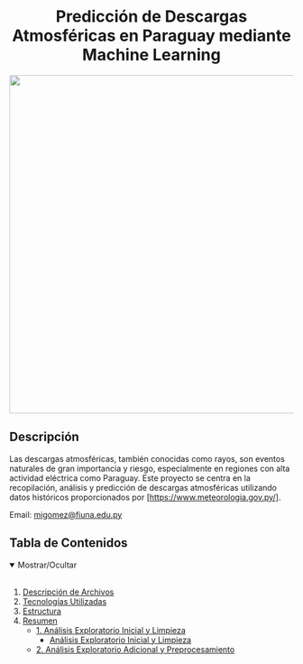 <h1 align='center'>Predicción de Descargas Atmosféricas en Paraguay mediante Machine Learning</h1>

<p align="center">
  <img src="https://github.com/MickGomez/TPInteligenciaArtificialDescargasAtmosfericas/blob/main/imagenes/max-larochelle-uu-Jw5SunYI-unsplash.jpg" width=600>
</p>

## Descripción

Las descargas atmosféricas, también conocidas como rayos, son eventos naturales de gran importancia y riesgo, especialmente en regiones con alta actividad eléctrica como Paraguay. Este proyecto se centra en la recopilación, análisis y predicción de descargas atmosféricas utilizando datos históricos proporcionados por [https://www.meteorologia.gov.py/].

Email: migomez@fiuna.edu.py <br>


## Tabla de Contenidos
<details open>
<summary>Mostrar/Ocultar</summary>
<br>

1. [Descripción de Archivos](#Descripción_de_Archivos)
2. [Tecnologías Utilizadas](#Tecnologías_Utilizadas)    
3. [Estructura](#Estructura)
4. [Resumen](#Resumen)
   * [1. Análisis Exploratorio Inicial y Limpieza](#Análisis_Exploratorio_Inicial_y_Limpieza)
       * [Análisis Exploratorio Inicial y Limpieza](#Análisis_Exploratorio_Inicial_y_Limpieza)
   * [2. Análisis Exploratorio Adicional y Preprocesamiento](#Análisis_Exploratorio_Adicional_y_Preprocesamiento) 
</details>
